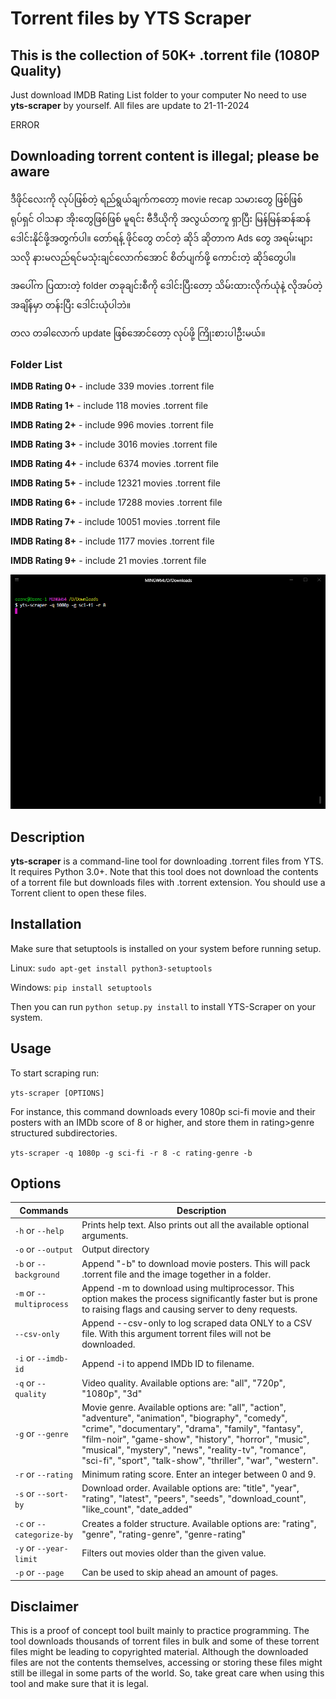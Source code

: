 # Torrent files by YTS Scraper

## This is the collection of 50K+ .torrent file (1080P Quality)
Just download IMDB Rating List folder to your computer
No need to use **yts-scraper** by yourself.
All files are update to 21-11-2024

<text color=red>ERROR</text>


## Downloading torrent content is illegal; please be aware

ဒီဖိုင်လေးကို လုပ်ဖြစ်တဲ့ ရည်ရွယ်ချက်ကတော့ movie recap သမားတွေ ဖြစ်ဖြစ် 
ရုပ်ရှင် ဝါသနာ အိုးတွေဖြစ်ဖြစ် မူရင်း ဗီဒီယိုကို အလွယ်တကူ ရှာပြီး မြန်မြန်ဆန်ဆန် 
ဒေါင်းနိုင်ဖို့အတွက်ပါ။ တော်ရန့် ဖိုင်တွေ တင်တဲ့ ဆိုဒ် ဆိုတာက Ads တွေ 
အရမ်းများသလို နားမလည်ရင်မသုံးချင်လောက်အောင် စိတ်ပျက်ဖို့ ကောင်းတဲ့ ဆိုဒ်တွေပါ။ 

အပေါ်က ပြထားတဲ့ folder တခုချင်းစီကို ဒေါင်းပြီးတော့ သိမ်းထားလိုက်ယုံနဲ့
လိုအပ်တဲ့အချိန်မှာ တန်းပြီး ဒေါင်းယုံပါဘဲ။ 

တလ တခါလောက် update ဖြစ်အောင်တော့ လုပ်ဖို့ ကြိုးစားပါဦးမယ်။

### Folder List

**IMDB Rating 0+** 		- include 339 movies .torrent file

**IMDB Rating 1+** 		- include 118 movies .torrent file

**IMDB Rating 2+** 		- include 996 movies .torrent file

**IMDB Rating 3+** 		- include 3016 movies .torrent file

**IMDB Rating 4+** 		- include 6374 movies .torrent file

**IMDB Rating 5+** 		- include 12321 movies .torrent file

**IMDB Rating 6+** 		- include 17288 movies .torrent file

**IMDB Rating 7+** 		- include 10051 movies .torrent file

**IMDB Rating 8+** 		- include 1177 movies .torrent file

**IMDB Rating 9+** 		- include 21 movies .torrent file

![](Gif.gif)

## Description
**yts-scraper** is a command-line tool for downloading .torrent files from YTS. 
It requires Python 3.0+.
Note that this tool does not download the contents of a torrent file but downloads files with .torrent extension.
You should use a Torrent client to open these files. 

## Installation
Make sure that setuptools is installed on your system before running setup.

Linux:
`sudo apt-get install python3-setuptools`

Windows:
`pip install setuptools`

Then you can run `python setup.py install` to install YTS-Scraper on your system.

## Usage
To start scraping run:

`yts-scraper [OPTIONS]`


For instance, this command downloads every 1080p sci-fi movie and their posters with an IMDb score of 8 or higher, and store them in rating>genre structured subdirectories.

`yts-scraper -q 1080p -g sci-fi -r 8 -c rating-genre -b`

## Options

| Commands                  | Description                                                                                                                                                           |
|---------------------------|-----------------------------------------------------------------------------------------------------------------------------------------------------------------------|
|`-h` or `--help`           |Prints help text. Also prints out all the available optional arguments.                                                                                                |
|`-o` or `--output`         |Output directory                                                                                                                                                       |
|`-b` or `--background`     |Append "-b" to download movie posters. This will pack .torrent file and the image together in a folder.                                                                |
|`-m` or `--multiprocess`   |Append -m to download using multiprocessor. This option makes the process significantly faster but is prone to raising flags and causing server to deny requests.      |
|`--csv-only`               |Append --csv-only to log scraped data ONLY to a CSV file. With this argument torrent files will not be downloaded.                                                     |
|`-i` or `--imdb-id`        |Append -i to append IMDb ID to filename.                                                                                                                               |
|`-q` or `--quality`        |Video quality. Available options are: "all", "720p", "1080p", "3d"                                                                                                     |
|`-g` or `--genre`          |Movie genre. Available options are: "all", "action", "adventure", "animation", "biography", "comedy", "crime", "documentary", "drama", "family", "fantasy", "film-noir", "game-show", "history", "horror", "music", "musical", "mystery", "news", "reality-tv", "romance", "sci-fi", "sport", "talk-show", "thriller", "war", "western".|
|`-r` or `--rating`         |Minimum rating score. Enter an integer between 0 and 9.                                                                                                                |
|`-s` or `--sort-by`        |Download order. Available options are: "title", "year", "rating", "latest", "peers", "seeds", "download_count", "like_count", "date_added"                             |
|`-c` or `--categorize-by`  |Creates a folder structure. Available options are: "rating", "genre", "rating-genre", "genre-rating"                                                                   |
|`-y` or `--year-limit`     |Filters out movies older than the given value.                                                                                                                         |
|`-p` or `--page`           |Can be used to skip ahead an amount of pages.                                                                                                                          |

## Disclaimer
This is a proof of concept tool built mainly to practice programming.
The tool downloads thousands of torrent files in bulk and some of these torrent files might be leading to copyrighted material.
Although the downloaded files are not the contents themselves, accessing or storing these files might still be illegal in some parts of the world. So, take great care when using this tool and make sure that it is legal.
